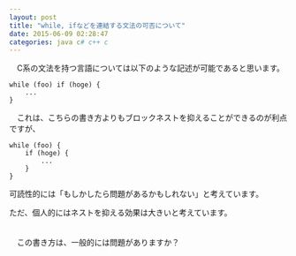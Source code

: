 ```yaml
---
layout: post
title: "while, ifなどを連結する文法の可否について"
date: 2015-06-09 02:28:47
categories: java c# c++ c
---
```

<p>　C系の文法を持つ言語については以下のような記述が可能であると思います。</p>

<pre><code>while (foo) if (hoge) {
    ...
}
</code></pre>

<p>　これは、こちらの書き方よりもブロックネストを抑えることができるのが利点ですが、</p>

<pre><code>while (foo) {
    if (hoge) {
        ...
    }
}
</code></pre>

<p>可読性的には「もしかしたら問題があるかもしれない」と考えています。</p>

<p>ただ、個人的にはネストを抑える効果は大きいと考えています。</p>

<p>　<br>
　この書き方は、一般的には問題がありますか？</p>
